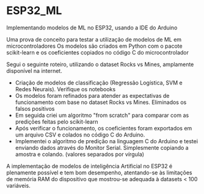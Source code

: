 # ESP32_ML
Implementando modelos de ML no ESP32, usando a IDE do Arduino

Uma prova de conceito para testar a utilização de modelos de ML em microcontroladores
Os modelos são criados em Python com o pacote scikit-learn e os coeficientes copiados no código C do microcontrolador

Segui o seguinte roteiro, utilizando o dataset Rocks vs Mines, amplamente disponível na internet.

- Criação de modelos de classificação (Regressão Logística, SVM e Redes Neurais). Verifique os notebooks
- Os modelos foram refinados para atender as expectativas de funcionamento com base no dataset Rocks vs Mines. Eliminados os falsos positivos
- Em seguida criei um algoritmo "from scratch" para comparar com as predições feitas pelo scikit-learn
- Após verificar o funcionamento, os coeficientes foram exportados em um arquivo CSV e colados no código C do Arduino.
- Implementei o algoritmo de predição na linguagem C do Arduino e testei enviando dados através do Monitor Serial. Simplesmente copiando a amostra e colando. (valores separados por vírgula)

A implementação de modelos de inteligência Artificial no ESP32 é plenamente possível e tem bom desempenho, atentando-se
às limitações de memória RAM do dispositivo que mostrou-se adequada à datasets < 100 variáveis. 
